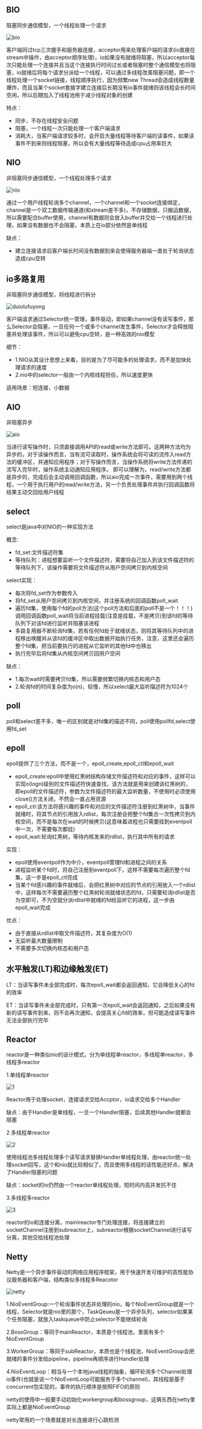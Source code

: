## BIO

阻塞同步通信模型，一个线程处理一个请求

![bio](https://github.com/einQimiaozi/java_notebook_recite_version/blob/main/img/0034.png)

客户端同过tcp三次握手和服务器连接，acceptor用来处理客户端的请求(io直接在stream中操作，由acceptor顺序处理)，io如果没有就绪将阻塞，所以acceptor每次只能处理一个连接并且当这个连接执行时间过长或者阻塞时整个通信模型也将阻塞，io就绪后将每个请求分派给一个线程，可以通过多线程改善阻塞问题，即一个线程处理一个socket链接，线程顺序执行，因为频繁new Thread会造成线程数量爆炸，而且当某个socket套接字建立连接后长期没有io事件就绪则该线程会长时间空闲，所以后期加入了线程池用于减少线程对象的创建

特点：
  - 同步，不存在线程安全问题
  - 阻塞，一个线程一次只能处理一个客户端请求
  - 消耗大，当客户端请求较多时，会开启大量线程等待客户端的读事件，如果读事件不到来则线程阻塞，所以会有大量线程等待造成cpu占用率巨大

## NIO

非阻塞同步通信模型，一个线程处理多个请求

![nio](https://github.com/einQimiaozi/java_notebook_recite_version/blob/main/img/0035.png)

通过一个用户线程轮询多个channel，一个channel和一个socket连接绑定，channel是一个双工数据传输通道(和stream差不多)，不存储数据，只搬运数据，所以需要配合buffer使用，channel有数据则会放入buffer并交给一个线程进行处理，如果没有数据也不会阻塞，本质上在io部分依然是单线程

缺点：
  - 建立连接请求后客户端长时间没有数据到来会使得服务器端一直处于轮询状态造成cpu空转

## io多路复用

非阻塞同步通信模型，将线程进行拆分

![duiolufuyong](https://github.com/einQimiaozi/java_notebook_recite_version/blob/main/img/0036.png)

客户端请求通过Selector统一管理，事件驱动，即如果channel没有读写事件，那么Selector会阻塞，一旦任何一个或多个channel发生事件，Selector才会释放阻塞并处理该事件，所以可以避免cpu空转，是一种高效的nio模型

细节：
  - 1.NIO从其设计思想上来看，目的是为了尽可能多的处理请求，而不是加快处理请求的速度
  - 2.nio中的selector一般由一个内核线程担任，所以速度更快

适用场景：短连接，小数据

## AIO

非阻塞异步

![aio](https://github.com/einQimiaozi/java_notebook_recite_version/blob/main/img/0037.png)

当进行读写操作时，只须直接调用API的read或write方法即可。这两种方法均为异步的，对于读操作而言，当有流可读取时，操作系统会将可读的流传入read方法的缓冲区，并通知应用程序；对于写操作而言，当操作系统将write方法传递的流写入完毕时，操作系统主动通知应用程序。  即可以理解为，read/write方法都是异步的，完成后会主动调用回调函数，所以aio完成一次事件，需要用到两个线程，一个用于执行用户的read/write方法，另一个负责处理事件并执行回调函数将结果主动交回给用户线程

## select

select是java中对NIO的一种实现方法

概念:
  - fd_set:文件描述符集
  - 等待队列：进程想要监听一个文件描述符，需要将自己加入到该文件描述符的等待队列下，该操作需要将文件描述符从用户空间拷贝到内核空间

select实现：
  - 每次将fd_set作为参数传入
  - 将fd_set从用户空间拷贝到内核空间，并注册系统的回调函数poll_wait
  - 遍历fd集，使用每个fd的poll方法(这个poll方法和后面的poll不是一个！！！)调用回调函数poll_wait将当前进程挂载(注意是挂载，不是拷贝)到该fd的等待队列下对该fd进行监听并阻塞该进程
  - 多路复用器不断轮询fd集，若有任何fd处于就绪状态，则将其等待队列中的进程移出唤醒并从该fd的缓冲区中取出数据开始执行任务，注意，这里还会遍历整个fd集，把当前要执行的进程从它监听的其他fd中也移出
  - 执行完毕后将fd集从内核空间拷贝回用户空间

缺点：
  - 1.每次wait时需要拷贝fd集，所以需要频繁切换内核态和用户态
  - 2.轮询fd的时间复杂度为o(n)，较慢，所以select最大监听描述符为1024个

## poll

poll和select差不多，唯一的区别就是对fd集的描述不同，poll使用pollfd,select使用fd_set

## epoll

epoll提供了三个方法，而不是一个，epoll_create,epoll_ctl和epoll_wait
  - epoll_create:epoll中使用红黑树结构存储文件描述符和对应的事件，这样可以实现o(logn)级别的文件描述符快速查找，该方法就是用来创建该红黑树的，即epoll的文件描述符，参数为文件描述符的最大监听数量，不使用时必须使用close()方法关闭，不然会一直占用资源
  - epoll_ctl:该方法将感兴趣的事件和对应的文件描述符注册到红黑树中，当事件就绪时，将其节点的引用放入rdlist，每次注册会把整个fd集合一次性拷贝到内核空间，而不是每次在wait的时候拷贝(这意味着进程也只需要挂到eventpoll中一次，不需要每次都挂)
  - epoll_wait:轮询红黑树，等待内核发来的rdlist，执行其中所有的请求

实现：
  - epoll使用eventpoll作为中介，eventpoll管理fd和进程之间的关系
  - 进程监听某个fd时，将自己注册到eventpoll下，这样不需要每次遍历整个fd集，这一步是epoll_ctl完成
  - 当某个fd感兴趣的事件就绪后，会把红黑树中对应的节点的引用放入一个rdlist中，这样每次不需要遍历整个红黑树轮询就绪状态的fd，只需要轮询rdlist是否为空即可，不为空就分派rdlist中就绪的fd给监听它的进程，这一步由epoll_wait完成

优点：
  - 由于直接从rdlist中取文件描述符，其复杂度为O(1)
  - 无监听最大数量限制
  - 不需要多次切换内核态和用户态

## 水平触发(LT)和边缘触发(ET)

LT：当读写事件未全部完成时，每次epoll_wait都会返回通知，它会降低关心的fd的效率

ET：当读写事件未全部完成时，只有第一次epoll_wait会返回通知，之后如果没有新的读写事件到来，则不会再次通知，会提高关心fd的效率，但可能造成读写事件无法全部执行完毕

## Reactor

reactor是一种类似nio的设计模式，分为单线程单reactor，多线程单reactor，多线程多reactor

1.单线程单reactor

![1](https://pic3.zhimg.com/80/v2-bbb065565f6e53aa35b722d0fed9e9d2_720w.jpg)

Reactor用于处理socket，连接请求交给Accptor，io请求交给多个Handler

缺点：由于Handler是单线程，一旦一个Handler阻塞，后续其他Handler就都会阻塞

2.多线程单reactor

![2](https://pic2.zhimg.com/80/v2-e85e1cef0b6908ae13f84b76e81f1d85_720w.jpg)

使用线程池多线程处理多个读写请求替换Handler单线程处理，由reactor统一处理socket回写，这个和nio就比较相似了，而且使用多线程的话性能还好点，解决了Handler阻塞的问题

缺点：socket的io仍然由一个reactor单线程处理，短时间内高并发抗不住

3.多线程多reactor

![3](https://pic3.zhimg.com/80/v2-477021613f3539fe3d1b5023fc7974be_720w.jpg)

reactor的io和连接分离，mainireactor专门处理连接，将连接建立的socketChannel注册到subreactor上，subreactor根据socketChannel进行读写分离，其他交给线程池处理

## Netty

Netty是一个异步事件驱动的网络应用程序框架，用于快速开发可维护的高性能协议服务器和客户端，结构类似多线程多Reacotor

![netty](https://pic4.zhimg.com/80/v2-7eefba893a65706eb6bbe4115cbd0b83_720w.jpg)

1.NioEventGroup:一个轮询事件状态并处理的nio，每个NioEventGroup就是一个线程，Selector就是nio里的那个，TaskQeueu是一个异步队列，selector如果某个任务阻塞，就放入taskqueue中防止selector不能继续轮询

2.BossGroup：等同于mainReactor，本质是个线程池，里面有多个NioEventGroup

3.WorkerGroup：等同于subReactor，本质也是个线程池，NioEventGroup会把就绪的事件分发给pipeline，pipeline再顺序进行Handler处理

4.NioEventLoop：相当与一个本地java线程的抽象，循环轮询多个Channel处理io事件(也就是说一个NioEventLoop可能服务于多个channel)，其线程是基于concurrent包实现的，事件的执行顺序是按照FIFO的原则

netty的使用中一般要手动初始化workergroup和bossgroup，这俩东西在netty里实际上都是NioEventGroup

netty常用的一个场景就是对长连接进行心跳检测
